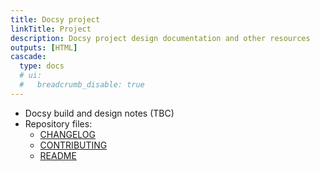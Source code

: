 ```yaml
---
title: Docsy project
linkTitle: Project
description: Docsy project design documentation and other resources
outputs: [HTML]
cascade:
  type: docs
  # ui:
  #   breadcrumb_disable: true
---
```


- Docsy build and design notes (TBC)
- Repository files:
  - [CHANGELOG](changelog)
  - [CONTRIBUTING](contributing)
  - [README](readme)
